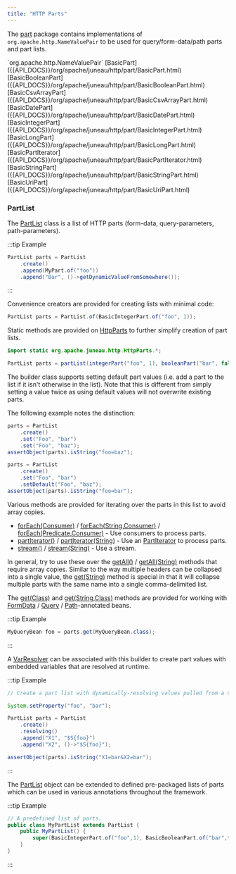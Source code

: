 ```yaml
---
title: "HTTP Parts"
---
```


The [part]({{API_DOCS}}/org/apache/juneau/http/part.html) package contains implementations of `org.apache.http.NameValuePair` to be used for query/form-data/path parts and part lists.

<tree>
<node-0><java-interface>`org.apache.http.NameValuePair`</java-interface></node-0>
<node-1><java-class>[BasicPart]({{API_DOCS}}/org/apache/juneau/http/part/BasicPart.html)</java-class></node-1>
<node-1><java-class>[BasicBooleanPart]({{API_DOCS}}/org/apache/juneau/http/part/BasicBooleanPart.html)</java-class></node-1>
<node-1><java-class>[BasicCsvArrayPart]({{API_DOCS}}/org/apache/juneau/http/part/BasicCsvArrayPart.html)</java-class></node-1>
<node-1><java-class>[BasicDatePart]({{API_DOCS}}/org/apache/juneau/http/part/BasicDatePart.html)</java-class></node-1>
<node-1><java-class>[BasicIntegerPart]({{API_DOCS}}/org/apache/juneau/http/part/BasicIntegerPart.html)</java-class></node-1>
<node-1><java-class>[BasicLongPart]({{API_DOCS}}/org/apache/juneau/http/part/BasicLongPart.html)</java-class></node-1>
<node-1><java-class>[BasicPartIterator]({{API_DOCS}}/org/apache/juneau/http/part/BasicPartIterator.html)</java-class></node-1>
<node-1><java-class>[BasicStringPart]({{API_DOCS}}/org/apache/juneau/http/part/BasicStringPart.html)</java-class></node-1>
<node-1><java-class>[BasicUriPart]({{API_DOCS}}/org/apache/juneau/http/part/BasicUriPart.html)</java-class></node-1>
</tree>

### PartList

The [PartList]({{API_DOCS}}/org/apache/juneau/http/part/PartList.html) class is a list of HTTP parts (form-data, query-parameters, path-parameters).

:::tip Example
```java
PartList parts = PartList
    .create()
    .append(MyPart.of("foo"))
    .append("Bar", ()->getDynamicValueFromSomewhere());
```
:::

Convenience creators are provided for creating lists with minimal code:

```java
PartList parts = PartList.of(BasicIntegerPart.of("foo", 1));
```

Static methods are provided on [HttpParts]({{API_DOCS}}/org/apache/juneau/http/HttpParts.html) to further simplify creation of part lists.

```java
import static org.apache.juneau.http.HttpParts.*;

PartList parts = partList(integerPart("foo", 1), booleanPart("bar", false));
```

The builder class supports setting default part values (i.e. add a part to the list if it isn't otherwise in the list).
Note that this is different from simply setting a value twice as using default values will not overwrite existing parts.

The following example notes the distinction:

```java
parts = PartList
    .create()
    .set("Foo", "bar")
    .set("Foo", "baz");
assertObject(parts).isString("foo=baz");

parts = PartList
    .create()
    .set("Foo", "bar")
    .setDefault("Foo", "baz");
assertObject(parts).isString("foo=bar");
```

Various methods are provided for iterating over the parts in this list to avoid array copies.

- [forEach(Consumer)]({{API_DOCS}}/org/apache/juneau/http/part/PartList.html#forEach(Consumer)) / [forEach(String,Consumer)]({{API_DOCS}}/org/apache/juneau/http/part/PartList.html#forEach(String,Consumer)) / [forEach(Predicate,Consumer)]({{API_DOCS}}/org/apache/juneau/http/part/PartList.html#forEach(Predicate,Consumer)) - Use consumers to process parts.
- [partIterator()]({{API_DOCS}}/org/apache/juneau/http/part/PartList.html#partIterator()) / [partIterator(String)]({{API_DOCS}}/org/apache/juneau/http/part/PartList.html#partIterator(String)) - Use an [PartIterator]({{API_DOCS}}/org/apache/juneau/http/part/PartIterator.html) to process parts.
- [stream()]({{API_DOCS}}/org/apache/juneau/http/part/PartList.html#stream()) / [stream(String)]({{API_DOCS}}/org/apache/juneau/http/part/PartList.html#stream(String)) - Use a stream.

In general, try to use these over the [getAll()]({{API_DOCS}}/org/apache/juneau/http/part/PartList.html#getAll()) / [getAll(String)]({{API_DOCS}}/org/apache/juneau/http/part/PartList.html#getAll(String)) methods that require array copies.
Similar to the way multiple headers can be collapsed into a single value, the [get(String)]({{API_DOCS}}/org/apache/juneau/http/part/PartList.html#get(String)) method is special in that it will collapse multiple parts with the same name into a single comma-delimited list.

The [get(Class)]({{API_DOCS}}/org/apache/juneau/http/part/PartList.html#get(Class)) and [get(String,Class)]({{API_DOCS}}/org/apache/juneau/http/part/PartList.html#get(String,Class)) methods are provided for working with [FormData]({{API_DOCS}}/org/apache/juneau/http/annotation/FormData.html) / [Query]({{API_DOCS}}/org/apache/juneau/http/annotation/Query.html) / [Path]({{API_DOCS}}/org/apache/juneau/http/annotation/Path.html)-annotated beans.

:::tip Example
```java
MyQueryBean foo = parts.get(MyQueryBean.class);
```
:::

A [VarResolver]({{API_DOCS}}/org/apache/juneau/svl/VarResolver.html) can be associated with this builder to create part values with embedded variables that are resolved at runtime.

:::tip Example
```java
// Create a part list with dynamically-resolving values pulled from a system property.

System.setProperty("foo", "bar");

PartList parts = PartList
    .create()
    .resolving()
    .append("X1", "$S{foo}")
    .append("X2", ()->"$S{foo}");

assertObject(parts).isString("X1=bar&X2=bar");
```
:::

The [PartList]({{API_DOCS}}/org/apache/juneau/http/part/PartList.html) object can be extended to defined pre-packaged lists of parts which can be used in various annotations throughout the framework.

:::tip Example
```java
// A predefined list of parts.
public class MyPartList extends PartList {
    public MyPartList() {
        super(BasicIntegerPart.of("foo",1), BasicBooleanPart.of("bar",false));
    }
}
```
:::